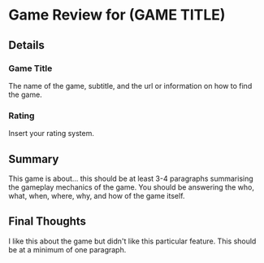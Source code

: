 # Game Review for (GAME TITLE)

## Details

### Game Title
The name of the game, subtitle, and the url or information on how to find the game.

### Rating
Insert your rating system.

## Summary
This game is about... this should be at least 3-4 paragraphs summarising the gameplay mechanics of the game. You should be answering the who, what, when, where, why, and how of the game itself.

## Final Thoughts
I like this about the game but didn't like this particular feature. This should be at a minimum of one paragraph.
